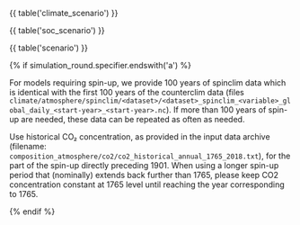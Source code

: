 

{{ table('climate_scenario') }}

{{ table('soc_scenario') }}

{{ table('scenario') }}

{% if simulation_round.specifier.endswith('a') %}

For models requiring spin-up, we provide 100 years of spinclim data which is identical with the first 100 years of the counterclim data (files `climate/atmosphere/spinclim/<dataset>/<dataset>_spinclim_<variable>_global_daily_<start-year>_<start-year>.nc`). If more than 100 years of spin-up are needed, these data can be repeated as often as needed.

Use historical CO₂ concentration, as provided in the input data archive (filename: `composition_atmosphere/co2/co2_historical_annual_1765_2018.txt`), for the part of the spin-up directly preceding 1901. When using a longer spin-up period that (nominally) extends back further than 1765, please keep CO2 concentration constant at 1765 level until reaching the year corresponding to 1765.

{% endif %}
